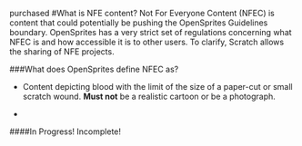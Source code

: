 purchased  #What is NFE content?
Not For Everyone Content (NFEC) is content that could potentially be pushing the OpenSprites Guidelines boundary. OpenSprites has a very strict set of regulations concerning what NFEC is and how accessible it is to other users. To clarify, Scratch allows the sharing of NFE projects.

###What does OpenSprites define NFEC as?
* Content depicting blood with the limit of the size of a paper-cut or small scratch wound. **Must not** be a realistic cartoon or be a photograph.

*

####In Progress! Incomplete!
